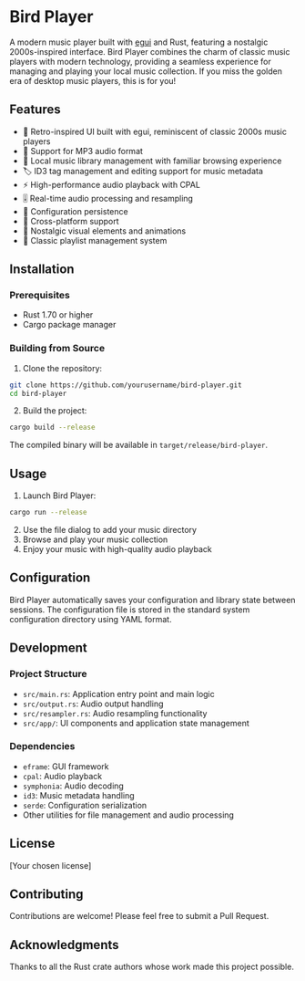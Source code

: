 # Bird Player

A modern music player built with [egui](https://github.com/emilk/egui) and Rust, featuring a nostalgic 2000s-inspired interface. Bird Player combines the charm of classic music players with modern technology, providing a seamless experience for managing and playing your local music collection. If you miss the golden era of desktop music players, this is for you!

## Features

- 🎨 Retro-inspired UI built with egui, reminiscent of classic 2000s music players
- 🎵 Support for MP3 audio format
- 📁 Local music library management with familiar browsing experience
- 🏷️ ID3 tag management and editing support for music metadata
- ⚡ High-performance audio playback with CPAL
- 🎚️ Real-time audio processing and resampling
- 💾 Configuration persistence
- 📱 Cross-platform support
- 🌟 Nostalgic visual elements and animations
- 🎼 Classic playlist management system

## Installation

### Prerequisites

- Rust 1.70 or higher
- Cargo package manager

### Building from Source

1. Clone the repository:
```bash
git clone https://github.com/yourusername/bird-player.git
cd bird-player
```

2. Build the project:
```bash
cargo build --release
```

The compiled binary will be available in `target/release/bird-player`.

## Usage

1. Launch Bird Player:
```bash
cargo run --release
```

2. Use the file dialog to add your music directory
3. Browse and play your music collection
4. Enjoy your music with high-quality audio playback

## Configuration

Bird Player automatically saves your configuration and library state between sessions. The configuration file is stored in the standard system configuration directory using YAML format.

## Development

### Project Structure

- `src/main.rs`: Application entry point and main logic
- `src/output.rs`: Audio output handling
- `src/resampler.rs`: Audio resampling functionality
- `src/app/`: UI components and application state management

### Dependencies

- `eframe`: GUI framework
- `cpal`: Audio playback
- `symphonia`: Audio decoding
- `id3`: Music metadata handling
- `serde`: Configuration serialization
- Other utilities for file management and audio processing

## License

[Your chosen license]

## Contributing

Contributions are welcome! Please feel free to submit a Pull Request.

## Acknowledgments

Thanks to all the Rust crate authors whose work made this project possible.
